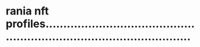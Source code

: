 # rania nft profiles..............................................................................................

